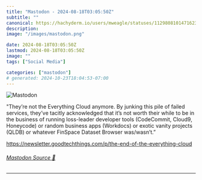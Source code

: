 ```yaml
---
title: "Mastodon - 2024-08-18T03:05:50Z"
subtitle: ""
canonical: https://hachyderm.io/users/mweagle/statuses/112980810147162385
description:
image: "/images/mastodon.png"

date: 2024-08-18T03:05:50Z
lastmod: 2024-08-18T03:05:50Z
image: ""
tags: ["Social Media"]

categories: ["mastodon"]
# generated: 2024-10-23T18:04:53-07:00
---
```

![Mastodon](/images/mastodon.png)

<p>&quot;They’re not the Everything Cloud anymore. By junking this pile of failed services, they’ve tacitly acknowledged that it’s not worth their while to be in the business of running loss-leader developer tools (CodeCommit, Cloud9, Honeycode) or random business apps (Workdocs) or exotic vanity projects (QLDB) or whatever FinSpace Dataset Browser was/wasn’t.”</p><p><a href="https://newsletter.goodtechthings.com/p/the-end-of-the-everything-cloud" target="_blank" rel="nofollow noopener noreferrer" translate="no"><span class="invisible">https://</span><span class="ellipsis">newsletter.goodtechthings.com/</span><span class="invisible">p/the-end-of-the-everything-cloud</span></a></p>


###### [Mastodon Source 🐘](https://hachyderm.io/@mweagle/112980810147162385)

___

